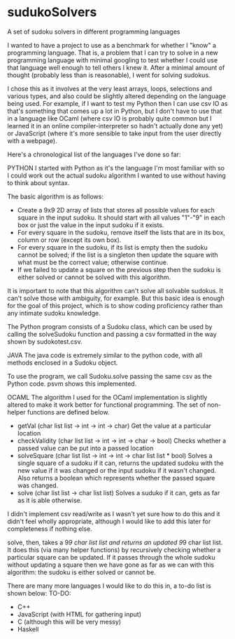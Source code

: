 # sudukoSolvers
A set of sudoku solvers in different programming languages

I wanted to have a project to use as a benchmark for whether I "know" a programming language.
That is, a problem that I can try to solve in a new programming language with minimal googling
to test whether I could use that language well enough to tell others I knew it. After a minimal 
amount of thought (probably less than is reasonable), I went for solving sudokus.

I chose this as it involves at the very least arrays, loops, selections and various types, and
also could be slightly altered depending on the language being used. For example, if I want to
test my Python then I can use csv IO as that's something that comes up a lot in Python, but I
don't have to use that in a language like OCaml (where csv IO is probably quite common but I
learned it in an online compiler-interpreter so hadn't actually done any yet) or JavaScript
(where it's more sensible to take input from the user directly with a webpage).



Here's a chronological list of the languages I've done so far:

PYTHON
I started with Python as it's the language I'm most familiar with so I could work out the actual
sudoku algorithm I wanted to use without having to think about syntax.

The basic algorithm is as follows:
 - Create a 9x9 2D array of lists that stores all possible values for each square in the input
   sudoku. It should start with all values "1"-"9" in each box or just the value in the input sudoku
   if it exists.
 - For every square in the sudoku, remove itself the lists that are in its box, column or row (except
   its own box).
 - For every square in the sudoku, if its list is empty then the sudoku cannot be solved; if the list
   is a singleton then update the square with what must be the correct value; otherwise continue.
 - If we failed to update a square on the previous step then the sudoku is either solved or cannot be
   solved with this algorithm.
   
It is important to note that this algorithm can't solve all solvable sudokus. It can't solve those
with ambiguity, for example. But this basic idea is enough for the goal of this project, which is to 
show coding proficiency rather than any intimate sudoku knowledge.

The Python program consists of a Sudoku class, which can be used by calling the solveSudoku function
and passing a csv formatted in the way shown by sudokotest.csv.

JAVA
The java code is extremely similar to the python code, with all methods enclosed in a Sudoku object.

To use the program, we call Sudoku.solve passing the same csv as the Python code. psvm shows this
implemented.

OCAML
The algorithm I used for the OCaml implementation is slightly altered to make it work better for 
functional programming. The set of non-helper functions are defined below.
 - getVal (char list list -> int -> int -> char)
    Get the value at a particular location
 - checkValidity (char list list -> int -> int -> char -> bool)
    Checks whether a passed value can be put into a passed location
 - solveSquare (char list list -> int -> int -> char list list * bool)
    Solves a single square of a sudoku if it can, returns the updated sudoku with the new value if
    it was changed or the input sudoku if it wasn't changed. Also returns a boolean which represents
    whether the passed square was changed.
 - solve (char list list -> char list list)
    Solves a suduko if it can, gets as far as it is able otherwise.
    
I didn't implement csv read/write as I wasn't yet sure how to do this and it didn't feel wholly
appropriate, although I would like to add this later for completeness if nothing else.

solve, then, takes a 9*9 char list list and returns an updated 9*9 char list list. It does this (via
many helper functions) by recursively checking whether a particular square can be updated. If it passes
through the whole sudoku without updating a square then we have gone as far as we can with this
algorithm: the sudoku is either solved or cannot be.



There are many more languages I would like to do this in, a to-do list is shown below:
TO-DO:
 - C++
 - JavaScript (with HTML for gathering input)
 - C (although this will be very messy)
 - Haskell
